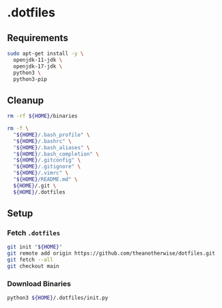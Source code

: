 # .dotfiles

## Requirements

```bash
sudo apt-get install -y \
  openjdk-11-jdk \
  openjdk-17-jdk \
  python3 \
  python3-pip
```

## Cleanup

```bash
rm -rf ${HOME}/binaries
```

```bash
rm -f \
  "${HOME}/.bash_profile" \
  "${HOME}/.bashrc" \
  "${HOME}/.bash_aliases" \
  "${HOME}/.bash_completion" \
  "${HOME}/.gitconfig" \
  "${HOME}/.gitignore" \
  "${HOME}/.vimrc" \
  "${HOME}/README.md" \
  ${HOME}/.git \
  ${HOME}/.dotfiles

```

## Setup

### Fetch `.dotfiles`

```bash
git init "${HOME}"
git remote add origin https://github.com/theanotherwise/dotfiles.git
git fetch --all
git checkout main
```

### Download Binaries

```bash
python3 ${HOME}/.dotfiles/init.py
```
